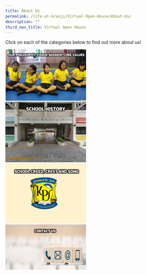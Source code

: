 ```yaml
---
title: About Us
permalink: /life-at-kranji/Virtual-Open-House/About-Us/
description: ""
third_nav_title: Virtual Open House
---
```

Click on each of the categories below to find out more about us!



<div>


<div style="float: left">

<a href="[https://www-broadricksec-moe-edu-sg-admin.cwp.sg/cca/uniformed-groups/red-cross](https://www-broadricksec-moe-edu-sg-admin.cwp.sg/cca/uniformed-groups/red-cross)">

<img style="width:50%" src="/images/Life%20@%20Kranji/Virtual%20Open%20House/About%20us/A1.png">


</a>

</div>

<div>

</div>

</div>

<div>


<div style="float: left">

<a href="[https://www-broadricksec-moe-edu-sg-admin.cwp.sg/cca/uniformed-groups/red-cross](https://www-broadricksec-moe-edu-sg-admin.cwp.sg/cca/uniformed-groups/red-cross)">

<img style="width:50%" src="/images/Life%20@%20Kranji/Virtual%20Open%20House/About%20us/A2.jpg">


</a>

</div>

<div>

</div>

</div>

<div>


<div style="float: left">

<a href="[https://www-broadricksec-moe-edu-sg-admin.cwp.sg/cca/uniformed-groups/red-cross](https://www-broadricksec-moe-edu-sg-admin.cwp.sg/cca/uniformed-groups/red-cross)">

<img style="width:50%" src="/images/Life%20@%20Kranji/Virtual%20Open%20House/About%20us/A3.png">


</a>

</div>

<div>

</div>

</div>

<div>


<div style="float: left">

<a href="[https://www-broadricksec-moe-edu-sg-admin.cwp.sg/cca/uniformed-groups/red-cross](https://www-broadricksec-moe-edu-sg-admin.cwp.sg/cca/uniformed-groups/red-cross)">

<img style="width:50%" src="/images/Life%20@%20Kranji/Virtual%20Open%20House/About%20us/A4.png">


</a>

</div>

<div>

</div>

</div>